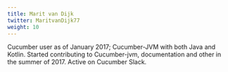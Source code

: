 ```yaml
---
title: Marit van Dijk
twitter: MaritvanDijk77
weight: 10
---
```


Cucumber user as of January 2017; Cucumber-JVM with both Java and Kotlin.
Started contributing to Cucumber-jvm, documentation and other in the summer of 2017.
Active on Cucumber Slack.